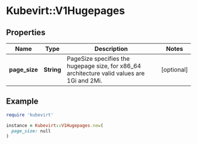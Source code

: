 # Kubevirt::V1Hugepages

## Properties

| Name | Type | Description | Notes |
| ---- | ---- | ----------- | ----- |
| **page_size** | **String** | PageSize specifies the hugepage size, for x86_64 architecture valid values are 1Gi and 2Mi. | [optional] |

## Example

```ruby
require 'kubevirt'

instance = Kubevirt::V1Hugepages.new(
  page_size: null
)
```

